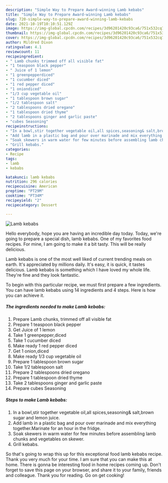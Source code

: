 ```yaml
---
description: "Simple Way to Prepare Award-winning Lamb kebabs"
title: "Simple Way to Prepare Award-winning Lamb kebabs"
slug: 720-simple-way-to-prepare-award-winning-lamb-kebabs
date: 2021-10-19T10:10:51.129Z
image: https://img-global.cpcdn.com/recipes/3d96201420c93ca6/751x532cq70/lamb-kebabs-recipe-main-photo.jpg
thumbnail: https://img-global.cpcdn.com/recipes/3d96201420c93ca6/751x532cq70/lamb-kebabs-recipe-main-photo.jpg
cover: https://img-global.cpcdn.com/recipes/3d96201420c93ca6/751x532cq70/lamb-kebabs-recipe-main-photo.jpg
author: Mildred Dixon
ratingvalue: 4.1
reviewcount: 11
recipeingredient:
- " Lamb chunks trimmed off all visible fat"
- "1 teaspoon black pepper"
- " Juice of 1 lemon"
- "1 greenpepperdiced"
- "1 cucumber diced"
- "1 red pepper diced"
- "1 oniondiced"
- "1/3 cup vegetable oil"
- "1 tablespoon brown sugar"
- "1/2 tablespoon salt"
- "2 tablespoons dried oregano"
- "1 tablespoon dried thyme"
- "2 tablespoons ginger and garlic paste"
- "cubes Seasoning"
recipeinstructions:
- "In a bowl,stir together vegetable oil,all spices,seasoning& salt,brown sugar and lemon juice."
- "Add lamb in a plastic bag and pour over marinade and mix everything together.Marinate for an hour in the fridge."
- "Soak skewers in warm water for few minutes before assembling lamb chunks and vegetables on skewer."
- "Grill kebabs."
categories:
- Recipe
tags:
- lamb
- kebabs

katakunci: lamb kebabs 
nutrition: 296 calories
recipecuisine: American
preptime: "PT29M"
cooktime: "PT34M"
recipeyield: "2"
recipecategory: Dessert

---
```



![Lamb kebabs](https://img-global.cpcdn.com/recipes/3d96201420c93ca6/751x532cq70/lamb-kebabs-recipe-main-photo.jpg)

Hello everybody, hope you are having an incredible day today. Today, we're going to prepare a special dish, lamb kebabs. One of my favorites food recipes. For mine, I am going to make it a bit tasty. This will be really delicious.

Lamb kebabs is one of the most well liked of current trending meals on earth. It's appreciated by millions daily. It's easy, it is quick, it tastes delicious. Lamb kebabs is something which I have loved my whole life. They're fine and they look fantastic.




To begin with this particular recipe, we must first prepare a few ingredients. You can have lamb kebabs using 14 ingredients and 4 steps. Here is how you can achieve it.

<!--inarticleads1-->

##### The ingredients needed to make Lamb kebabs:

1. Prepare  Lamb chunks, trimmed off all visible fat
1. Prepare 1 teaspoon black pepper
1. Get  Juice of 1 lemon
1. Take 1 greenpepper,diced
1. Take 1 cucumber diced
1. Make ready 1 red pepper diced
1. Get 1 onion,diced
1. Make ready 1/3 cup vegetable oil
1. Prepare 1 tablespoon brown sugar
1. Take 1/2 tablespoon salt
1. Prepare 2 tablespoons dried oregano
1. Prepare 1 tablespoon dried thyme
1. Take 2 tablespoons ginger and garlic paste
1. Prepare cubes Seasoning




<!--inarticleads2-->

##### Steps to make Lamb kebabs:

1. In a bowl,stir together vegetable oil,all spices,seasoning& salt,brown sugar and lemon juice.
1. Add lamb in a plastic bag and pour over marinade and mix everything together.Marinate for an hour in the fridge.
1. Soak skewers in warm water for few minutes before assembling lamb chunks and vegetables on skewer.
1. Grill kebabs.




So that's going to wrap this up for this exceptional food lamb kebabs recipe. Thank you very much for your time. I am sure that you can make this at home. There is gonna be interesting food in home recipes coming up. Don't forget to save this page on your browser, and share it to your family, friends and colleague. Thank you for reading. Go on get cooking!
